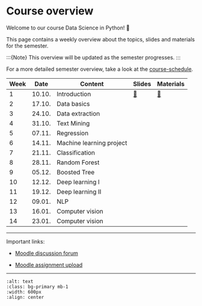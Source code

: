 # Course overview


Welcome to our course Data Science in Python! 👋  

This page contains a weekly overview about the topics, slides and materials for the semester.

:::{Note}
This overview will be updated as the semester progresses.
:::

For a more detailed semester overview, take a look at the [course-schedule](../docs/course-schedule.md). 


|	Week	|	Date	|	Content	|	Slides	|	Materials	|	
|	---	|	---	|	---	|	---	|	---	|	
|	1	|	10.10.	|	Introduction	|	[📑](https://drive.google.com/file/d/1-8T5QvckmSMD8qVMgtzQsZxOUoswsOgk/view?usp=sharing)	|	[📁](../weeks/week1.md)	|	
|	2	|	17.10.	|	Data basics	|		|		|	
|	3	|	24.10.	|	Data extraction	|		|		|	
|	4	|	31.10.	|	Text Mining	|		|		|	
|	5	|	07.11.	|	Regression	|		|		|	
|	6	|	14.11.	|	Machine learning project	|		|		|	
|	7	|	21.11.	|	Classification	|		|		|	
|	8	|	28.11.	|	Random Forest	|		|		|	
|	9	|	05.12.	|	Boosted Tree	|		|		|	
|	10	|	12.12.	|	Deep learning I	|		|		|	
|	11	|	19.12.	|	Deep learning II	|		|		|	
|	12	|	09.01.	|	NLP	|		|		|	
|	13	|	16.01.	|	Computer vision	|		|		|	
|	14	|	23.01.	|	Computer vision	|		|		|		

---

Important links:

- [Moodle discussion forum](https://e-learning.hdm-stuttgart.de/moodle/mod/forum/view.php?id=261274)

- [Moodle assignment upload](https://e-learning.hdm-stuttgart.de/moodle/course/view.php?id=9455#section-2)

---


```{image} ../_static/img/course-overview.png
:alt: text
:class: bg-primary mb-1
:width: 600px
:align: center
```
